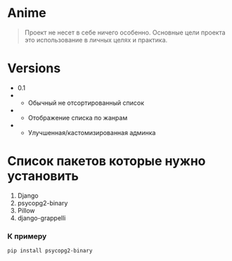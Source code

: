 # Anime
> Проект не несет в себе ничего особенно. Основные цели проекта это использование в личных целях и практика.

# Versions
- 0.1
- - Обычный не отсортированный список
- - Отображение списка по жанрам
- - Улучшенная/кастомизированная админка

# Список пакетов которые нужно установить
1. Django
2. psycopg2-binary
3. Pillow
4. django-grappelli
### К примеру
```Terminal
pip install psycopg2-binary
```